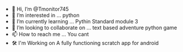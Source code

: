 - 👋 Hi, I’m @Tmonitor745
- 👀 I’m interested in ... python
- 🌱 I’m currently learning ... Pythin Standard module 3
- 💞️ I’m looking to collaborate on ... text based adventure python game
- 📫 How to reach me ... You cant
- 🛠  I'm Working on A fully functioning scratch app for android
<!---
Tmonitor745/Tmonitor745 is a ✨ special ✨ repository because its `README.md` (this file) appears on your GitHub profile.
You can click the Preview link to take a look at your changes.
--->
